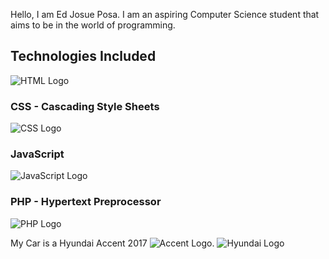 Hello, I am Ed Josue Posa. I am an aspiring Computer Science student that aims to be in the world of programming.

## Technologies Included
![HTML Logo](https://upload.wikimedia.org/wikipedia/commons/thumb/2/2f/HTML5_logo_2014.svg/1280px-HTML5_logo_2014.svg.png)

### CSS - Cascading Style Sheets
![CSS Logo](https://upload.wikimedia.org/wikipedia/commons/6/62/CSS3_logo.svg)

### JavaScript
![JavaScript Logo](https://upload.wikimedia.org/wikipedia/commons/6/6a/JavaScript-logo.png)

### PHP - Hypertext Preprocessor
![PHP Logo](https://www.php.net/images/logos/php-logo-bigger.png)

My Car is a Hyundai Accent 2017 ![Accent Logo](https://65e81151f52e248c552b-fe74cd567ea2f1228f846834bd67571e.ssl.cf1.rackcdn.com/ldm-images/2017-Hyundai-Accent-Triathlon-Grey-ca.png).
![Hyundai Logo](https://1000logos.net/wp-content/uploads/2018/04/Hyundai-Logo-500x281.png)
